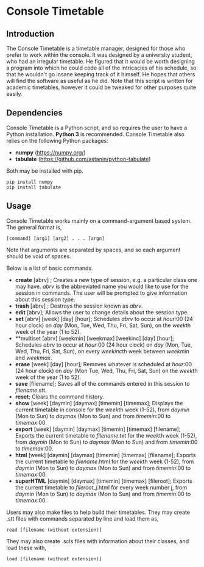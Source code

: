 # Console Timetable
## Introduction
The Console Timetable is a timetable manager, designed for those who prefer to work within the console. It was designed by a university student, who had an irregular timetable. He figured that it would be worth designing a program into which he could code all of the intricacies of his schedule, so that he wouldn't go insane keeping track of it himself. He hopes that others will find the software as useful as he did. Note that this script is written for academic timetables, however it could be tweaked for other purposes quite easily. 
## Dependencies
Console Timetable is a Python script, and so requires the user to have a Python installation. **Python 3** is recommended. 
Console Timetable also relies on the following Python packages:

- **numpy** (https://numpy.org/)
- **tabulate** (https://github.com/astanin/python-tabulate)

Both may be installed with pip. 
```
pip install numpy
pip install tabulate
```
## Usage
Console Timetable works mainly on a command-argument based system. The general format is,
```
[command] [arg1] [arg2] . . . [argn]
```
Note that arguments are separated by spaces, and so each argument should be void of spaces.

Below is a list of basic commands. 

- **create** [abrv] ; Creates a new type of session, e.g. a particular class one may have. *abrv* is the abbreviated name you would like to use for the session in commands. The user will be prompted to give information about this session type. 
- **trash** [abrv] ; Destroys the session known as *abrv*.
- **edit** [abrv]; Allows the user to change details about the session type. 
- **set** [abrv] [week] [day] [hour]; Schedules *abrv* to occur at *hour*:00 (24 hour clock) on *day* (Mon, Tue, Wed, Thu, Fri, Sat, Sun), on the *week*th week of the year (1 to 52). 
- **multiset [abrv] [weekmin] [weekmax] [weekinc] [day] [hour]; Schedules *abrv* to occur at *hour*:00 (24 hour clock) on *day* (Mon, Tue, Wed, Thu, Fri, Sat, Sun), on every *weekinc*th week between *weekmin* and *weekmax*. 
- **erase** [week] [day] [hour]; Removes whatever is scheduled at *hour*:00 (24 hour clock) on *day* (Mon Tue, Wed, Thu, Fri, Sat, Sun) on the *week*th week of the year (1 to 52). 
- **save** [filename]; Saves all of the commands entered in this session to *filename*.stt. 
- **reset**; Clears the command history.
- **show** [week] [daymin] [daymax] [timemin] [timemax]; Displays the current timetable in console for the *week*th week (1-52), from *daymin* (Mon to Sun) to *daymax* (Mon to Sun) and from *timemin*:00 to *timemax*:00.
- **export** [week] [daymin] [daymax] [timemin] [timemax] [filename]; Exports the current timetable to *filename*.txt for the *week*th week (1-52), from *daymin* (Mon to Sun) to *daymax* (Mon to Sun) and from *timemin*:00 to *timemax*:00.
- **html** [week] [daymin] [daymax] [timemin] [timemax] [filename]; Exports the current timetable to *filename*.html for the *week*th week (1-52), from *daymin* (Mon to Sun) to *daymax* (Mon to Sun) and from *timemin*:00 to *timemax*:00.
- **superHTML** [daymin] [daymax] [timemin] [timemax] [fileroot]; Exports the current timetable to *fileroot*_*j*.html for every week number j, from *daymin* (Mon to Sun) to *daymax* (Mon to Sun) and from *timemin*:00 to *timemax*:00.

Users may also make files to help build their timetables. They may create .stt files with commands separated by line and load them as,
```
read [filename (without extension)]
```
They may also create .scls files with information about their classes, and load these with,
```
load [filename (without extension)]
```
